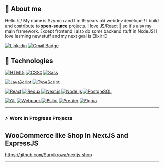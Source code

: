 ## 🙍 About me

Hello \o/ My name is Szymon and I'm 19 years old webdev developer! I build and contribute to **open-source** projects. I love JS/React 💙 so it's also my main framework. Except frontend i also do some backend stuff in NodeJS! I love learning new stuff and my next goal is Elixir :D

[![Linkedin](https://img.shields.io/badge/-LinkedIn-blue?style=flat-square&logo=Linkedin&logoColor=white&link=https://www.linkedin.com/in/olaf-sulich/)](https://www.linkedin.com/in/szymon-hrabia-1376b31b4/)
[![Gmail Badge](https://img.shields.io/badge/-Gmail-c14438?style=flat-square&logo=Gmail&logoColor=white&link=mailto:szymonhrabia60@gmail.com)](mailto:szymonhrabia60@gmail.com)

## 🔧 Technologies

[![HTML5](https://img.shields.io/badge/-HTML5-E34F26?style=flat-square&logo=html5&logoColor=white&link=https://github.com/Survikrowa/)](https://github.com/Survikrowa/)
[![CSS3](https://img.shields.io/badge/-CSS3-1572B6?style=flat-square&logo=css3&link=https://github.com/Survikrowa/)](https://github.com/Survikrowa/)
[![Sass](https://img.shields.io/badge/-Sass-black?style=flat-square&logo=Sass&logoColor=pink)](https://github.com/Survikrowa/)

[![JavaScript](https://img.shields.io/badge/-JavaScript-black?style=flat-square&logo=javascript&link=https://github.com/Survikrowa/)](https://github.com/Survikrowa/)
[![TypeScript](https://img.shields.io/badge/-TypeScript-007ACC?style=flat-square&logo=typescript&link=https://github.com/Survikrowa/)](https://github.com/Survikrowa/)

[![React](https://img.shields.io/badge/-React-black?style=flat-square&logo=react)](https://github.com/Survikrowa/)
[![Redux](https://img.shields.io/badge/-Redux-black?style=flat-square&logo=Redux&logoColor=pink)](https://github.com/Survikrowa/)
[![Next.js](https://img.shields.io/badge/-Next.js-black?style=flat-square&logo=Next.js&logoColor=white)](https://github.com/Survikrowa/)
[![Node.js](https://img.shields.io/badge/-Node.js-green?style=flat-square&logo=Node.js)](https://github.com/Survikrowa/)
[![PostgreSQL](https://img.shields.io/badge/-PostgreSQL-blue?style=flat-square&logo=PostgreSQL)](https://github.com/Survikrowa/)

[![Git](https://img.shields.io/badge/-Git-black?style=flat-square&logo=git&link=https://github.com/olafsulich/)](https://github.com/Survikrowa/)
[![Webpack](https://img.shields.io/badge/-Webpack-blue?style=flat-square&logo=Webpack&logoColor=white)](https://github.com/Survikrowa/)
[![Eslint](https://img.shields.io/badge/-Eslint-purple?style=flat-square&logo=Eslint&logoColor=white)](https://github.com/Survikrowa/)
[![Prettier](https://img.shields.io/badge/-Prettier-black?style=flat-square&logo=Prettier&logoColor=white)](https://github.com/Survikrowa/)
[![Figma](https://img.shields.io/badge/-Figma-gray?style=flat-square&logo=Figma)](https://github.com/Survikrowa/)

---

### :zap: Work in Progress Projects

<!--START_SECTION:activity-->
## WooCommerce like Shop in NextJS and ExpressJS

https://github.com/Survikrowa/nextjs-shop
<!--END_SECTION:activity-->

---
